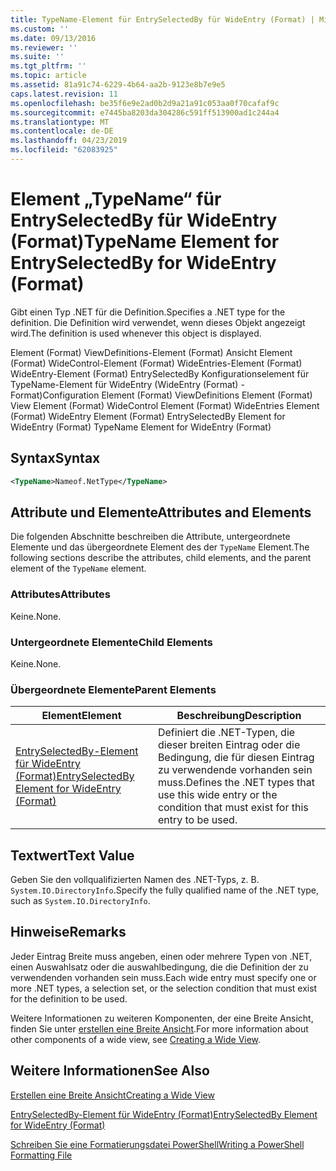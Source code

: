 ```yaml
---
title: TypeName-Element für EntrySelectedBy für WideEntry (Format) | Microsoft-Dokumentation
ms.custom: ''
ms.date: 09/13/2016
ms.reviewer: ''
ms.suite: ''
ms.tgt_pltfrm: ''
ms.topic: article
ms.assetid: 81a91c74-6229-4b64-aa2b-9123e8b7e9e5
caps.latest.revision: 11
ms.openlocfilehash: be35f6e9e2ad0b2d9a21a91c053aa0f70cafaf9c
ms.sourcegitcommit: e7445ba8203da304286c591ff513900ad1c244a4
ms.translationtype: MT
ms.contentlocale: de-DE
ms.lasthandoff: 04/23/2019
ms.locfileid: "62083925"
---
```

# <a name="typename-element-for-entryselectedby-for-wideentry-format"></a><span data-ttu-id="e2f45-102">Element „TypeName“ für EntrySelectedBy für WideEntry (Format)</span><span class="sxs-lookup"><span data-stu-id="e2f45-102">TypeName Element for EntrySelectedBy for WideEntry (Format)</span></span>

<span data-ttu-id="e2f45-103">Gibt einen Typ .NET für die Definition.</span><span class="sxs-lookup"><span data-stu-id="e2f45-103">Specifies a .NET type for the definition.</span></span> <span data-ttu-id="e2f45-104">Die Definition wird verwendet, wenn dieses Objekt angezeigt wird.</span><span class="sxs-lookup"><span data-stu-id="e2f45-104">The definition is used whenever this object is displayed.</span></span>

<span data-ttu-id="e2f45-105">Element (Format) ViewDefinitions-Element (Format) Ansicht Element (Format) WideControl-Element (Format) WideEntries-Element (Format) WideEntry-Element (Format) EntrySelectedBy Konfigurationselement für TypeName-Element für WideEntry (WideEntry (Format) -Format)</span><span class="sxs-lookup"><span data-stu-id="e2f45-105">Configuration Element (Format) ViewDefinitions Element (Format) View Element (Format) WideControl Element (Format) WideEntries Element (Format) WideEntry Element (Format) EntrySelectedBy Element for WideEntry (Format) TypeName Element for WideEntry (Format)</span></span>

## <a name="syntax"></a><span data-ttu-id="e2f45-106">Syntax</span><span class="sxs-lookup"><span data-stu-id="e2f45-106">Syntax</span></span>

```xml
<TypeName>Nameof.NetType</TypeName>
```

## <a name="attributes-and-elements"></a><span data-ttu-id="e2f45-107">Attribute und Elemente</span><span class="sxs-lookup"><span data-stu-id="e2f45-107">Attributes and Elements</span></span>

<span data-ttu-id="e2f45-108">Die folgenden Abschnitte beschreiben die Attribute, untergeordnete Elemente und das übergeordnete Element des der `TypeName` Element.</span><span class="sxs-lookup"><span data-stu-id="e2f45-108">The following sections describe the attributes, child elements, and the parent element of the `TypeName` element.</span></span>

### <a name="attributes"></a><span data-ttu-id="e2f45-109">Attributes</span><span class="sxs-lookup"><span data-stu-id="e2f45-109">Attributes</span></span>

<span data-ttu-id="e2f45-110">Keine.</span><span class="sxs-lookup"><span data-stu-id="e2f45-110">None.</span></span>

### <a name="child-elements"></a><span data-ttu-id="e2f45-111">Untergeordnete Elemente</span><span class="sxs-lookup"><span data-stu-id="e2f45-111">Child Elements</span></span>

<span data-ttu-id="e2f45-112">Keine.</span><span class="sxs-lookup"><span data-stu-id="e2f45-112">None.</span></span>

### <a name="parent-elements"></a><span data-ttu-id="e2f45-113">Übergeordnete Elemente</span><span class="sxs-lookup"><span data-stu-id="e2f45-113">Parent Elements</span></span>

|<span data-ttu-id="e2f45-114">Element</span><span class="sxs-lookup"><span data-stu-id="e2f45-114">Element</span></span>|<span data-ttu-id="e2f45-115">Beschreibung</span><span class="sxs-lookup"><span data-stu-id="e2f45-115">Description</span></span>|
|-------------|-----------------|
|[<span data-ttu-id="e2f45-116">EntrySelectedBy-Element für WideEntry (Format)</span><span class="sxs-lookup"><span data-stu-id="e2f45-116">EntrySelectedBy Element for WideEntry (Format)</span></span>](./entryselectedby-element-for-wideentry-format.md)|<span data-ttu-id="e2f45-117">Definiert die .NET-Typen, die dieser breiten Eintrag oder die Bedingung, die für diesen Eintrag zu verwendende vorhanden sein muss.</span><span class="sxs-lookup"><span data-stu-id="e2f45-117">Defines the .NET types that use this wide entry or the condition that must exist for this entry to be used.</span></span>|

## <a name="text-value"></a><span data-ttu-id="e2f45-118">Textwert</span><span class="sxs-lookup"><span data-stu-id="e2f45-118">Text Value</span></span>

<span data-ttu-id="e2f45-119">Geben Sie den vollqualifizierten Namen des .NET-Typs, z. B. `System.IO.DirectoryInfo`.</span><span class="sxs-lookup"><span data-stu-id="e2f45-119">Specify the fully qualified name of the .NET type, such as `System.IO.DirectoryInfo`.</span></span>

## <a name="remarks"></a><span data-ttu-id="e2f45-120">Hinweise</span><span class="sxs-lookup"><span data-stu-id="e2f45-120">Remarks</span></span>

<span data-ttu-id="e2f45-121">Jeder Eintrag Breite muss angeben, einen oder mehrere Typen von .NET, einen Auswahlsatz oder die auswahlbedingung, die die Definition der zu verwendenden vorhanden sein muss.</span><span class="sxs-lookup"><span data-stu-id="e2f45-121">Each wide entry must specify one or more .NET types, a selection set, or the selection condition that must exist for the definition to be used.</span></span>

<span data-ttu-id="e2f45-122">Weitere Informationen zu weiteren Komponenten, der eine Breite Ansicht, finden Sie unter [erstellen eine Breite Ansicht](./creating-a-wide-view.md).</span><span class="sxs-lookup"><span data-stu-id="e2f45-122">For more information about other components of a wide view, see [Creating a Wide View](./creating-a-wide-view.md).</span></span>

## <a name="see-also"></a><span data-ttu-id="e2f45-123">Weitere Informationen</span><span class="sxs-lookup"><span data-stu-id="e2f45-123">See Also</span></span>

[<span data-ttu-id="e2f45-124">Erstellen eine Breite Ansicht</span><span class="sxs-lookup"><span data-stu-id="e2f45-124">Creating a Wide View</span></span>](./creating-a-wide-view.md)

[<span data-ttu-id="e2f45-125">EntrySelectedBy-Element für WideEntry (Format)</span><span class="sxs-lookup"><span data-stu-id="e2f45-125">EntrySelectedBy Element for WideEntry (Format)</span></span>](./entryselectedby-element-for-wideentry-format.md)

[<span data-ttu-id="e2f45-126">Schreiben Sie eine Formatierungsdatei PowerShell</span><span class="sxs-lookup"><span data-stu-id="e2f45-126">Writing a PowerShell Formatting File</span></span>](./writing-a-powershell-formatting-file.md)
